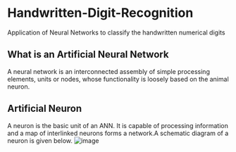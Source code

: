 # Handwritten-Digit-Recognition
Application of Neural Networks to classify the handwritten numerical digits
## What is an Artificial Neural Network
A neural network is an interconnected assembly of simple processing elements, units or nodes, whose functionality is loosely based on the animal neuron.
## Artificial Neuron
A neuron is the basic unit of an ANN. It is capable of processing information and a map of interlinked neurons forms a network.A schematic diagram of a neuron is given below.
![image](https://user-images.githubusercontent.com/51396552/127305116-d2daf62d-7397-4045-81b0-6e33568afbfe.png)
